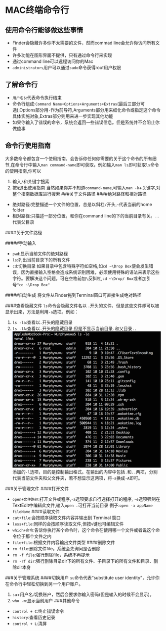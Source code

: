 MAC终端命令行
====================
使用命令行能够做这些事情
--------------------
+ Finder会隐藏许多你不太需要的文件，然而commad line会允许你访问所有文件
+ 许多功能在图形界面不提供，只有通过命令行来实现
+ 通过command line可以远程访问你的Mac
+ `administrators`用户可以通过`sudo`命令获得root用户权限

了解命令行
------------------
+ `用户名$`:代表命令执行结束
+ 命令行组成:`Command Name+Options+Arguments+Extras`(最后三部分可选),Options部分用`-`作为前导符,Arguments部分用来细化命令或指定这个命令具体实施对象,Extras部分则用来进一步实现其他功能
+ 如果你输入了错误的命令，系统会返回一些错误信息。但是系统并不会阻止你做傻事

命令行使用指南
-------------------
大多数命令都包含一个使用指南，会告诉你任何你需要的关于这个命令的所有细节,在命令行中输入`man command-name`即可获取，例如输入`man ls`即可获取`ls`命令的使用指南,你可以
1. 输入`/`和关键字搜索
2. 按`Q`退出使用指南
当然如果你并不知道`command-name`,可输入`man -k`+关键字,对整个指南数据库进行搜索
###关于文件路径
####绝对路径和相对路径
+ 绝对路径:完整描述一个文件的位置，总是以斜杠`/`开头,`~`代表当前的home folder
+ 相对路径:只描述一部分位置，和你在command line的下的当前目录有关。`..`代表父目录

####关于文件路径

#####手动输入
+ `pwd`:显示当前文件的绝对路径
+ `ls`:列出当前目录下的所有文件
+ `cd`:切换目录
如果目录中包含特殊字符如空格,如`cd ~\Drop Box`便会发生错误，因为直接输入空格会造成系统识别困难，必须使用特殊的语法来表示这些字符。要解决这个问题，可在空格前加`\`反斜杠,`cd ~\Drop/ Box`或者加引号`"cd ~\Drop Box"`

#####自动生成
将文件从Finder拖到Terminal窗口可直接生成绝对路径

####查看隐藏文件
`ls`命令会隐藏文件名以 `.`开头的文件，但是这些文件却可以被显示出来，方法是利用`-a`选项。例如：
1. `ls -la`:查看以`.`开头的隐藏目录
2. `ls -lA`:查看以`.`开头的隐藏目录,但是不显示当前目录`.`和父目录`..`
![](../img/term.png)
 添加的`-l`选项，目的是控制输出格式。在输出的内容中包括`.`和`..`两项，分别代表当前文件夹和父文件夹，若不想显示这两项，将`-a`换成`-A`即可。

###关于管理文件
####打开文件
+ `open+文件路径`:打开文件或程序,`-a`选项要求自行选择打开的程序, `-e`选项强制在TextEdit中编辑此文件,输入`open .`可打开当前目录
例子:`open -a appName fileName`
####读取文件
+ `cat+file`:会按顺序读取文件内容并输出到 Terminal 窗口
+ `less+file`:同样的会按顺序读取文件,但按`v`键也可编辑文件
+ `which+命令`:告诉你执行某个命令时，这个命令在使用哪一个文件或者说这个命令位于那个文件之内
+ `file+file`:根据文件内容输出文件类型
####删除文件
+ `rm file`:删除文件file，系统会先询问是否删除
+ `rm -f file`:强行删除file，系统不再提示
+ `rm -rf dir`:强行删除目录dir下的所有文件、子目录下的所有文件和目录、删除dir本身

###关于管理系统
####切换用户
`su`命令代表“substitute user identity”，允许你在命令行中轻松切换到另一个用户账户。
1. `su`+用户名:切换账户，然后会要求你输入密码(但是输入的时候不会显示)。
2. `who -m`:显示当前用户
###其他命令
 + `control + C`:终止错误命令
 + `history`:查看历史记录
 + `control + L`:清屏
